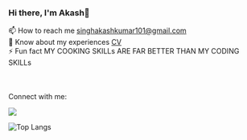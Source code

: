 ### Hi there, I'm Akash👋

📫 How to reach me singhakashkumar101@gmail.com <br>
📄 Know about my experiences [CV](https://drive.google.com/file/d/1gXDI-ITR9mau-rQuzayqsq484U2tRc0h/view) <br>
⚡ Fun fact MY COOKING SKILLs ARE FAR BETTER THAN MY CODING SKILLs <br>
<br>
<br>
<br>
Connect with me: 

![](https://leetcard.jacoblin.cool/peterparker007?theme=unicorn,hide=ranking)

![Top Langs](https://github-readme-stats.vercel.app/api/top-langs/?username=akash-singh007&layout=compact)

